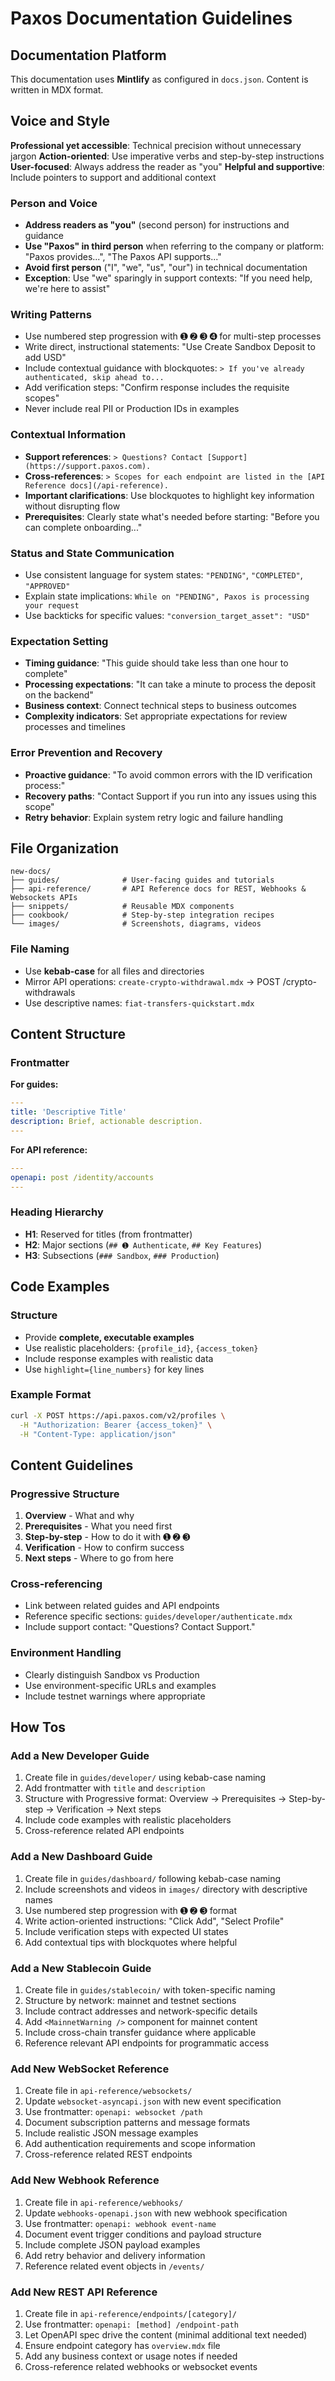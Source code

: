 # Paxos Documentation Guidelines

## Documentation Platform

This documentation uses **Mintlify** as configured in `docs.json`. Content is written in MDX format.

## Voice and Style

**Professional yet accessible**: Technical precision without unnecessary jargon
**Action-oriented**: Use imperative verbs and step-by-step instructions
**User-focused**: Always address the reader as "you"
**Helpful and supportive**: Include pointers to support and additional context

### Person and Voice

- **Address readers as "you"** (second person) for instructions and guidance
- **Use "Paxos" in third person** when referring to the company or platform: "Paxos provides...", "The Paxos API supports..."
- **Avoid first person** ("I", "we", "us", "our") in technical documentation
- **Exception**: Use "we" sparingly in support contexts: "If you need help, we're here to assist"

### Writing Patterns

- Use numbered step progression with ➊ ➋ ➌ ➍ for multi-step processes
- Write direct, instructional statements: "Use Create Sandbox Deposit to add USD"
- Include contextual guidance with blockquotes: `> If you've already authenticated, skip ahead to...`
- Add verification steps: "Confirm response includes the requisite scopes"
- Never include real PII or Production IDs in examples

### Contextual Information

- **Support references**: `> Questions? Contact [Support](https://support.paxos.com).`
- **Cross-references**: `> Scopes for each endpoint are listed in the [API Reference docs](/api-reference).`
- **Important clarifications**: Use blockquotes to highlight key information without disrupting flow
- **Prerequisites**: Clearly state what's needed before starting: "Before you can complete onboarding..."

### Status and State Communication

- Use consistent language for system states: `"PENDING"`, `"COMPLETED"`, `"APPROVED"`
- Explain state implications: `While on "PENDING", Paxos is processing your request`
- Use backticks for specific values: `"conversion_target_asset": "USD"`

### Expectation Setting

- **Timing guidance**: "This guide should take less than one hour to complete"
- **Processing expectations**: "It can take a minute to process the deposit on the backend"
- **Business context**: Connect technical steps to business outcomes
- **Complexity indicators**: Set appropriate expectations for review processes and timelines

### Error Prevention and Recovery

- **Proactive guidance**: "To avoid common errors with the ID verification process:"
- **Recovery paths**: "Contact Support if you run into any issues using this scope"
- **Retry behavior**: Explain system retry logic and failure handling

## File Organization

```
new-docs/
├── guides/              # User-facing guides and tutorials
├── api-reference/       # API Reference docs for REST, Webhooks & Websockets APIs
├── snippets/            # Reusable MDX components
├── cookbook/            # Step-by-step integration recipes
└── images/              # Screenshots, diagrams, videos
```

### File Naming

- Use **kebab-case** for all files and directories
- Mirror API operations: `create-crypto-withdrawal.mdx` → POST /crypto-withdrawals
- Use descriptive names: `fiat-transfers-quickstart.mdx`

## Content Structure

### Frontmatter

**For guides:**

```yaml
---
title: 'Descriptive Title'
description: Brief, actionable description.
---
```

**For API reference:**

```yaml
---
openapi: post /identity/accounts
---
```

### Heading Hierarchy

- **H1**: Reserved for titles (from frontmatter)
- **H2**: Major sections (`## ➊ Authenticate`, `## Key Features`)
- **H3**: Subsections (`### Sandbox`, `### Production`)

## Code Examples

### Structure

- Provide **complete, executable examples**
- Use realistic placeholders: `{profile_id}`, `{access_token}`
- Include response examples with realistic data
- Use `highlight={line_numbers}` for key lines

### Example Format

```bash {3}
curl -X POST https://api.paxos.com/v2/profiles \
  -H "Authorization: Bearer {access_token}" \
  -H "Content-Type: application/json"
```

## Content Guidelines

### Progressive Structure

1. **Overview** - What and why
2. **Prerequisites** - What you need first
3. **Step-by-step** - How to do it with ➊ ➋ ➌
4. **Verification** - How to confirm success
5. **Next steps** - Where to go from here

### Cross-referencing

- Link between related guides and API endpoints
- Reference specific sections: `guides/developer/authenticate.mdx`
- Include support contact: "Questions? Contact Support."

### Environment Handling

- Clearly distinguish Sandbox vs Production
- Use environment-specific URLs and examples
- Include testnet warnings where appropriate

## How Tos

### Add a New Developer Guide

1. Create file in `guides/developer/` using kebab-case naming
2. Add frontmatter with `title` and `description`
3. Structure with Progressive format: Overview → Prerequisites → Step-by-step → Verification → Next steps
4. Include code examples with realistic placeholders
5. Cross-reference related API endpoints

### Add a New Dashboard Guide

1. Create file in `guides/dashboard/` following kebab-case naming
2. Include screenshots and videos in `images/` directory with descriptive names
3. Use numbered step progression with ➊ ➋ ➌ format
4. Write action-oriented instructions: "Click Add", "Select Profile"
5. Include verification steps with expected UI states
6. Add contextual tips with blockquotes where helpful

### Add a New Stablecoin Guide

1. Create file in `guides/stablecoin/` with token-specific naming
2. Structure by network: mainnet and testnet sections
3. Include contract addresses and network-specific details
4. Add `<MainnetWarning />` component for mainnet content
5. Include cross-chain transfer guidance where applicable
6. Reference relevant API endpoints for programmatic access

### Add New WebSocket Reference

1. Create file in `api-reference/websockets/`
2. Update `websocket-asyncapi.json` with new event specification
3. Use frontmatter: `openapi: websocket /path`
4. Document subscription patterns and message formats
5. Include realistic JSON message examples
6. Add authentication requirements and scope information
7. Cross-reference related REST endpoints

### Add New Webhook Reference

1. Create file in `api-reference/webhooks/`
2. Update `webhooks-openapi.json` with new webhook specification
3. Use frontmatter: `openapi: webhook event-name`
4. Document event trigger conditions and payload structure
5. Include complete JSON payload examples
6. Add retry behavior and delivery information
7. Reference related event objects in `/events/`

### Add New REST API Reference

1. Create file in `api-reference/endpoints/[category]/`
2. Use frontmatter: `openapi: [method] /endpoint-path`
3. Let OpenAPI spec drive the content (minimal additional text needed)
4. Ensure endpoint category has `overview.mdx` file
5. Add any business context or usage notes if needed
6. Cross-reference related webhooks or websocket events
